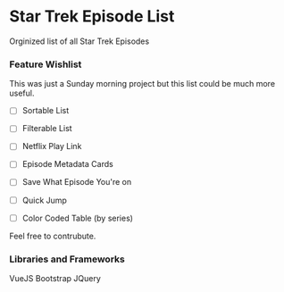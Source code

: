 # Star Trek Episode List

Orginized list of all Star Trek Episodes

### Feature Wishlist

This was just a Sunday morning project but this list could be much more useful.

- [ ] Sortable List
- [ ] Filterable List
- [ ] Netflix Play Link
- [ ] Episode Metadata Cards
- [ ] Save What Episode You're on
- [ ] Quick Jump
- [ ] Color Coded Table (by series)


Feel free to contrubute.

### Libraries and Frameworks
VueJS
Bootstrap
JQuery